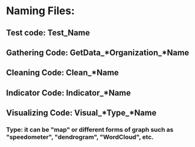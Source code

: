 # Naming Files:
## Test code: Test_Name
## Gathering Code: GetData_*Organization_*Name
## Cleaning Code: Clean_*Name
## Indicator Code: Indicator_*Name
## Visualizing Code: Visual_*Type_*Name
### Type: it can be "map" or different forms of graph such as "speedometer", "dendrogram", "WordCloud", etc.

